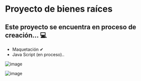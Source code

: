 # Proyecto de bienes raíces

## Este proyecto se encuentra en proceso de creación... 💻
- Maquetación ✔
- Java Script (en proceso).. 

![image](https://user-images.githubusercontent.com/89092194/143274182-308491a7-a1ad-4ab8-8c20-52be206d5892.png)

![image](https://user-images.githubusercontent.com/89092194/143274286-c35bb6e0-263e-4741-898a-ee789064af1f.png)

